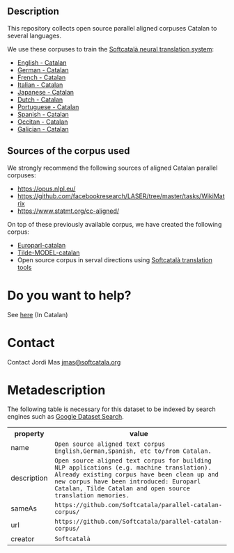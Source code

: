 ## Description
This repository collects open source parallel aligned corpuses Catalan to several languages.

We use these corpuses to train the [Softcatalà neural translation system](https://github.com/Softcatala/nmt-softcatala):

* [English - Catalan](./eng-cat/)
* [German - Catalan](./deu-cat/)
* [French - Catalan](./fra-cat/)
* [Italian - Catalan](./ita-cat/)
* [Japanese - Catalan](./jpn-cat/)
* [Dutch - Catalan](./nld-cat/)
* [Portuguese - Catalan](./por-cat/)
* [Spanish - Catalan](./spa-cat/)
* [Occitan - Catalan](./oci-cat/)
* [Galician - Catalan](./glg-cat/)

## Sources of the corpus used

We strongly recommend the following sources of aligned Catalan parallel corpuses:
* https://opus.nlpl.eu/
* https://github.com/facebookresearch/LASER/tree/master/tasks/WikiMatrix
* https://www.statmt.org/cc-aligned/

On top of these previously available corpus, we have created the following corpus:

* [Europarl-catalan](https://github.com/Softcatala/Europarl-catalan)
* [Tilde-MODEL-catalan](https://github.com/Softcatala/Tilde-MODEL-catalan)
* Open source corpus in serval directions using [Softcatalà translation tools](https://github.com/Softcatala/translation-memory-tools)

# Do you want to help?

See [here](./CONTRIBUTING.md) (In Catalan)

# Contact

Contact Jordi Mas <jmas@softcatala.org>

# Metadescription

The following table is necessary for this dataset to be indexed by search
engines such as <a href="https://g.co/datasetsearch">Google Dataset Search</a>.

<div itemscope itemtype="http://schema.org/Dataset">
  <table>
    <tr>
      <th>property</th>
      <th>value</th>
    </tr>
    <tr>
      <td>name</td>
      <td><code itemprop="name">Open source aligned text corpus English,German,Spanish, etc to/from Catalan.</code></td>
    </tr>
    <tr>
      <td>description</td>
      <td><code itemprop="description">Open source aligned text corpus for building NLP applications (e.g. machine translation). Already existing corpus have been clean up and new corpus have been introduced: Europarl Catalan, Tilde Catalan and open source translation memories.</code></td>
    </tr>
    <tr>
      <td>sameAs</td>
      <td><code itemprop="sameAs">https://github.com/Softcatala/parallel-catalan-corpus/</code></td>
    </tr>
    <tr>
      <td>url</td>
      <td><code itemprop="url">https://github.com/Softcatala/parallel-catalan-corpus/</code></td>
    </tr>
    <tr>
      <td>creator</td>
      <td><code itemprop="creator">Softcatalà</code></td>
    </tr>
  </table>
</div>

